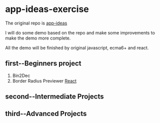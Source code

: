 # app-ideas-exercise
The original repo is [app-ideas](https://github.com/florinpop17/app-ideas)

I will do some demo based on the repo and make some improvements to make the demo more complete.

All the demo will be finished by original javascript, ecma6+ and react.

## first--Beginners project
1. Bin2Dec
2. Border Radius Previewer [React](https://codepen.io/plusmultiply0/pen/gOaeWOP)

## second--Intermediate Projects

## third--Advanced Projects
